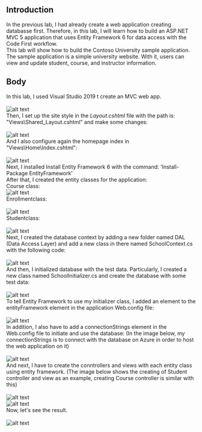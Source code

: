 ## Introduction
In the previous lab, I had already create a web application creating databasse first. Therefore, in this lab, I will learn how to build an ASP.NET MVC 5 application that uses Entity Framework 6 for data access with the Code First workflow. </br>
This lab will show how to build the Contoso University sample application. The sample application is a simple university website. With it, users can view and update student, course, and instructor information.
## Body
In this lab, I used Visual Studio 2019 t create an MVC web app. </br></br>
![alt text](https://github.com/hung1959/Lab4/blob/master/ContosoUniversity/Images/appcreate.PNG) </br>
Then, I set up the site style in the _Layout.cshtml_ file with the path is: "Views\Shared\_Layout.cshtml" and make some changes: </br></br>
![alt text](https://github.com/hung1959/Lab4/blob/master/ContosoUniversity/Images/setupstyle.PNG) </br>
And I also configure again the homepage index in "Views\Home\Index.cshtml": </br></br>
![alt text](https://github.com/hung1959/Lab4/blob/master/ContosoUniversity/Images/setupindex.PNG) </br>
Next, I installed Install Entity Framework 6 with the command: 'Install-Package EntityFramework' </br>
After that, I created the entity classes for the application: </br>
Course class:</br> ![alt text](https://github.com/hung1959/Lab4/blob/master/ContosoUniversity/Images/courseclass.PNG) </br>
Enrollmentclass:</br></br> ![alt text](https://github.com/hung1959/Lab4/blob/master/ContosoUniversity/Images/enrollmentclass.PNG) </br></center>
Studentclass:</br></br> ![alt text](https://github.com/hung1959/Lab4/blob/master/ContosoUniversity/Images/studentclass.PNG) </br>
Next, I created the database context by adding a new folder named DAL (Data Access Layer) and add a new class in there named SchoolContext.cs with the following code: </br></br>
![alt text](https://github.com/hung1959/Lab4/blob/master/ContosoUniversity/Images/schoolcontext.PNG) </br>
And then, I initialized database with the test data. Particularly, I created a new class named SchoolInitializer.cs and create the database with some test data: </br></br>
![alt text](https://github.com/hung1959/Lab4/blob/master/ContosoUniversity/Images/testdata.PNG) </br>
To tell Entity Framework to use my initializer class, I added an element to the entityFramework element in the application Web.config file: </br></br>
![alt text](https://github.com/hung1959/Lab4/blob/master/ContosoUniversity/Images/addcontextelement.PNG) </br>
In addition, I also have to add a connectionStrings element in the Web.config file to initiate and use the database: (In the image below, my connectionStrings is to connect with the database on Azure in order to host the web application on it) </br></br>
![alt text](https://github.com/hung1959/Lab4/blob/master/ContosoUniversity/Images/connectionstrings.PNG) </br>
And next, I have to create the conntrollers and views with each entity class using entity framework. (The image below shows the creating of Student controller and view as an example, creating Course controller is similar with this) </br></br>
![alt text](https://github.com/hung1959/Lab4/blob/master/ContosoUniversity/Images/createcontrollers.PNG) </br>
![alt text](https://github.com/hung1959/Lab4/blob/master/ContosoUniversity/Images/addstudentcontroller.PNG) </br>
Now, let's see the result. </br></br>
![alt text](https://github.com/hung1959/Lab4/blob/master/ContosoUniversity/Images/result.gif) </br>
